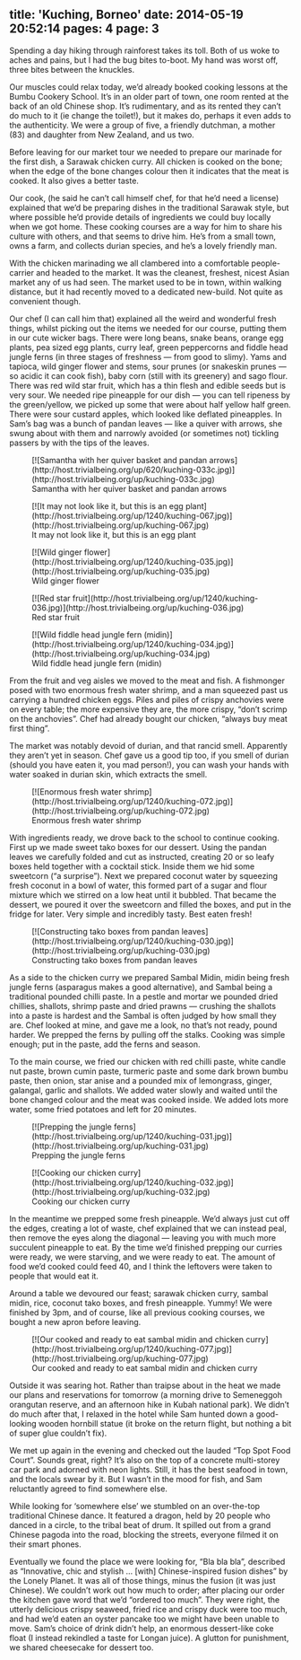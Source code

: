 title: 'Kuching, Borneo'
date: 2014-05-19 20:52:14
pages: 4
page: 3
---

Spending a day hiking through rainforest takes its toll. Both of us woke to aches and pains, but I had the bug bites to-boot. My hand was worst off, three bites between the knuckles.

Our muscles could relax today, we’d already booked cooking lessons at the Bumbu Cookery School. It’s in an older part of town, one room rented at the back of an old Chinese shop. It’s rudimentary, and as its rented they can’t do much to it (ie change the toilet!), but it makes do, perhaps it even adds to the authenticity. We were a group of five, a friendly dutchman, a mother (83) and daughter from New Zealand, and us two.

Before leaving for our market tour we needed to prepare our marinade for the first dish, a Sarawak chicken curry. All chicken is cooked on the bone; when the edge of the bone changes colour then it indicates that the meat is cooked. It also gives a better taste.

Our cook, (he said he can’t call himself chef, for that he’d need a license) explained that we’d be preparing dishes in the traditional Sarawak style, but where possible he’d provide details of ingredients we could buy locally when we got home. These cooking courses are a way for him to share his culture with others, and that seems to drive him. He’s from a small town, owns a farm, and collects durian species, and he’s a lovely friendly man.

With the chicken marinading we all clambered into a comfortable people-carrier and headed to the market. It was the cleanest, freshest, nicest Asian market any of us had seen. The market used to be in town, within walking distance, but it had recently moved to a dedicated new-build. Not quite as convenient though.

Our chef (I can call him that) explained all the weird and wonderful fresh things, whilst picking out the items we needed for our course, putting them in our cute wicker bags. There were long beans, snake beans, orange egg plants, pea sized egg plants, curry leaf, green peppercorns and fiddle head jungle ferns (in three stages of freshness — from good to slimy). Yams and tapioca, wild ginger flower and stems, sour prunes (or snakeskin prunes — so acidic it can cook fish), baby corn (still with its greenery) and sago flour. There was red wild star fruit, which has a thin flesh and edible seeds but is very sour. We needed ripe pineapple for our dish — you can tell ripeness by the green/yellow, we picked up some that were about half yellow half green. There were sour custard apples, which looked like deflated pineapples. In Sam’s bag was a bunch of pandan leaves — like a quiver with arrows, she swung about with them and narrowly avoided (or sometimes not) tickling passers by with the tips of the leaves.

<figure class="generated-figure generated-figure--620 generated-figure--portrait">[![Samantha with her quiver basket and pandan arrows](http://host.trivialbeing.org/up/620/kuching-033c.jpg)](http://host.trivialbeing.org/up/kuching-033c.jpg)<figcaption class="generated-figure-caption">Samantha with her quiver basket and pandan arrows</figcaption></figure>

<figure class="generated-figure generated-figure--retina generated-figure--620 generated-figure--portrait">[![It may not look like it, but this is an egg plant](http://host.trivialbeing.org/up/1240/kuching-067.jpg)](http://host.trivialbeing.org/up/kuching-067.jpg)<figcaption class="generated-figure-caption">It may not look like it, but this is an egg plant</figcaption></figure>

<figure class="generated-figure generated-figure--retina generated-figure--620 generated-figure--landscape">[![Wild ginger flower](http://host.trivialbeing.org/up/1240/kuching-035.jpg)](http://host.trivialbeing.org/up/kuching-035.jpg)<figcaption class="generated-figure-caption">Wild ginger flower</figcaption></figure>

<figure class="generated-figure generated-figure--retina generated-figure--620 generated-figure--landscape">[![Red star fruit](http://host.trivialbeing.org/up/1240/kuching-036.jpg)](http://host.trivialbeing.org/up/kuching-036.jpg)<figcaption class="generated-figure-caption">Red star fruit</figcaption></figure>

<figure class="generated-figure generated-figure--retina generated-figure--620 generated-figure--landscape">[![Wild fiddle head jungle fern (midin)](http://host.trivialbeing.org/up/1240/kuching-034.jpg)](http://host.trivialbeing.org/up/kuching-034.jpg)<figcaption class="generated-figure-caption">Wild fiddle head jungle fern (midin)</figcaption></figure>

From the fruit and veg aisles we moved to the meat and fish. A fishmonger posed with two enormous fresh water shrimp, and a man squeezed past us carrying a hundred chicken eggs. Piles and piles of crispy anchovies were on every table; the more expensive they are, the more crispy, “don’t scrimp on the anchovies”. Chef had already bought our chicken, “always buy meat first thing”.

The market was notably devoid of durian, and that rancid smell. Apparently they aren’t yet in season. Chef gave us a good tip too, if you smell of durian (should you have eaten it, you mad person!), you can wash your hands with water soaked in durian skin, which extracts the smell.

<figure class="generated-figure generated-figure--retina generated-figure--620 generated-figure--landscape">[![Enormous fresh water shrimp](http://host.trivialbeing.org/up/1240/kuching-072.jpg)](http://host.trivialbeing.org/up/kuching-072.jpg)<figcaption class="generated-figure-caption">Enormous fresh water shrimp</figcaption></figure>

With ingredients ready, we drove back to the school to continue cooking. First up we made sweet tako boxes for our dessert. Using the pandan leaves we carefully folded and cut as instructed, creating 20 or so leafy boxes held together with a cocktail stick. Inside them we hid some sweetcorn (“a surprise”). Next we prepared coconut water by squeezing fresh coconut in a bowl of water, this formed part of a sugar and flour mixture which we stirred on a low heat until it bubbled. That became the dessert, we poured it over the sweetcorn and filled the boxes, and put in the fridge for later. Very simple and incredibly tasty. Best eaten fresh!

<figure class="generated-figure generated-figure--retina generated-figure--620 generated-figure--landscape">[![Constructing tako boxes from pandan leaves](http://host.trivialbeing.org/up/1240/kuching-030.jpg)](http://host.trivialbeing.org/up/kuching-030.jpg)<figcaption class="generated-figure-caption">Constructing tako boxes from pandan leaves</figcaption></figure>

As a side to the chicken curry we prepared Sambal Midin, midin being fresh jungle ferns (asparagus makes a good alternative), and Sambal being a traditional pounded chilli paste. In a pestle and mortar we pounded dried chillies, shallots, shrimp paste and dried prawns — crushing the shallots into a paste is hardest and the Sambal is often judged by how small they are. Chef looked at mine, and gave me a look, no that’s not ready, pound harder. We prepped the ferns by pulling off the stalks. Cooking was simple enough; put in the paste, add the ferns and season.

To the main course, we fried our chicken with red chilli paste, white candle nut paste, brown cumin paste, turmeric paste and some dark brown bumbu paste, then onion, star anise and a pounded mix of lemongrass, ginger, galangal, garlic and shallots. We added water slowly and waited until the bone changed colour and the meat was cooked inside. We added lots more water, some fried potatoes and left for 20 minutes.

<figure class="generated-figure generated-figure--retina generated-figure--620 generated-figure--landscape">[![Prepping the jungle ferns](http://host.trivialbeing.org/up/1240/kuching-031.jpg)](http://host.trivialbeing.org/up/kuching-031.jpg)<figcaption class="generated-figure-caption">Prepping the jungle ferns</figcaption></figure>

<figure class="generated-figure generated-figure--retina generated-figure--620 generated-figure--landscape">[![Cooking our chicken curry](http://host.trivialbeing.org/up/1240/kuching-032.jpg)](http://host.trivialbeing.org/up/kuching-032.jpg)<figcaption class="generated-figure-caption">Cooking our chicken curry</figcaption></figure>

In the meantime we prepped some fresh pineapple. We’d always just cut off the edges, creating a lot of waste, chef explained that we can instead peal, then remove the eyes along the diagonal — leaving you with much more succulent pineapple to eat. By the time we’d finished prepping our curries were ready, we were starving, and we were ready to eat. The amount of food we’d cooked could feed 40, and I think the leftovers were taken to people that would eat it.

Around a table we devoured our feast; sarawak chicken curry, sambal midin, rice, coconut tako boxes, and fresh pineapple. Yummy! We were finished by 3pm, and of course, like all previous cooking courses, we bought a new apron before leaving.

<figure class="generated-figure generated-figure--retina generated-figure--620 generated-figure--landscape">[![Our cooked and ready to eat sambal midin and chicken curry](http://host.trivialbeing.org/up/1240/kuching-077.jpg)](http://host.trivialbeing.org/up/kuching-077.jpg)<figcaption class="generated-figure-caption">Our cooked and ready to eat sambal midin and chicken curry</figcaption></figure>

Outside it was searing hot. Rather than traipse about in the heat we made our plans and reservations for tomorrow (a morning drive to Semeneggoh orangutan reserve, and an afternoon hike in Kubah national park). We didn’t do much after that, I relaxed in the hotel while Sam hunted down a good-looking wooden hornbill statue (it broke on the return flight, but nothing a bit of super glue couldn’t fix).

We met up again in the evening and checked out the lauded “Top Spot Food Court”. Sounds great, right? It’s also on the top of a concrete multi-storey car park and adorned with neon lights. Still, it has the best seafood in town, and the locals swear by it. But I wasn’t in the mood for fish, and Sam reluctantly agreed to find somewhere else.

While looking for ‘somewhere else’ we stumbled on an over-the-top traditional Chinese dance. It featured a dragon, held by 20 people who danced in a circle, to the tribal beat of drum. It spilled out from a grand Chinese pagoda into the road, blocking the streets, everyone filmed it on their smart phones.

Eventually we found the place we were looking for, “Bla bla bla”, described as “Innovative, chic and stylish … [with] Chinese-inspired fusion dishes” by the Lonely Planet. It was all of those things, minus the fusion (it was just Chinese). We couldn’t work out how much to order; after placing our order the kitchen gave word that we’d “ordered too much”. They were right, the utterly delicious crispy seaweed, fried rice and crispy duck were too much, and had we’d eaten an oyster pancake too we might have been unable to move. Sam’s choice of drink didn’t help, an enormous dessert-like coke float (I instead rekindled a taste for Longan juice). A glutton for punishment, we shared cheesecake for dessert too.
